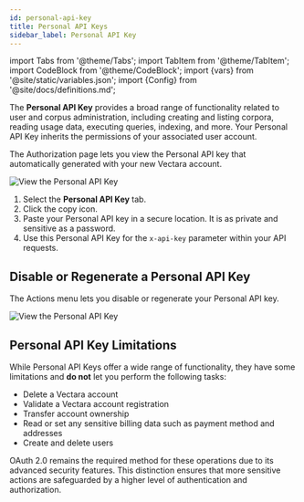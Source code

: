 ```yaml
---
id: personal-api-key
title: Personal API Keys
sidebar_label: Personal API Key
---
```


import Tabs from '@theme/Tabs';
import TabItem from '@theme/TabItem';
import CodeBlock from '@theme/CodeBlock';
import {vars} from '@site/static/variables.json';
import {Config} from '@site/docs/definitions.md';

The **Personal API Key** provides a broad range of functionality related to 
user and corpus administration, including creating and listing corpora, 
reading usage data, executing queries, indexing, and more. Your Personal API 
Key inherits the permissions of your associated user account.

The Authorization page lets you view the Personal API key that automatically 
generated with your new Vectara account.

![View the Personal API Key](/img/view_personal_api_key.png)

1. Select the **Personal API Key** tab.
2. Click the copy icon.
3. Paste your Personal API key in a secure location. It is as private and 
sensitive as a password.
1. Use this Personal API Key for the `x-api-key` parameter within your API 
   requests.

## Disable or Regenerate a Personal API Key

The Actions menu lets you disable or regenerate your Personal API key.

![View the Personal API Key](/img/personal_api_key_actions.png)

## Personal API Key Limitations

While Personal API Keys offer a wide range of functionality, they have some 
limitations and **do not** let you perform the following tasks:
* Delete a Vectara account
* Validate a Vectara account registration
* Transfer account ownership
* Read or set any sensitive billing data such as payment method and addresses
* Create and delete users

OAuth 2.0 remains the required method for these operations due to its advanced 
security features. This distinction ensures that more sensitive actions are 
safeguarded by a higher level of authentication and authorization.

